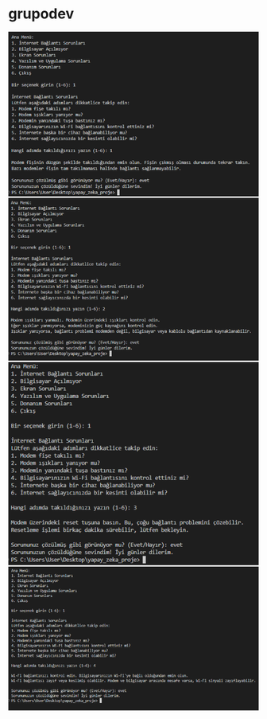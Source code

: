 # grupodev
![image alt](https://github.com/gorkembekyurek/grupodev/blob/34d6c1c65f8608ae3aeebe19dac24793a3335926/1-1.png)
![image alt](https://github.com/gorkembekyurek/grupodev/blob/60ff55116bfa54cf3a4aaa79c8dbc3b030608fd1/1-2.png)
![image alt](https://github.com/gorkembekyurek/grupodev/blob/f2e6a6edd38b14186e5422b0e48a53d6bae10401/1-3.png)
![image alt](https://github.com/gorkembekyurek/grupodev/blob/0d68d814fdddc415059c6edd49e32b2045ba05ca/1-4.png)
